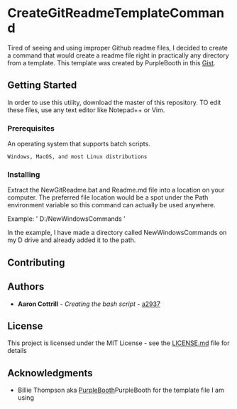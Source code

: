 # CreateGitReadmeTemplateCommand

Tired of seeing and using improper Github readme files, I 
decided to create a command that would create a readme file
right in practically any directory from a template. This template
was created by PurpleBooth in this [Gist](https://gist.github.com/PurpleBooth/109311bb0361f32d87a2).


## Getting Started

In order to use this utility, download the master of this repository. TO edit these files, use any text editor like Notepad++ or Vim. 

### Prerequisites

An operating system that supports batch scripts. 

`
Windows, MacOS, and most Linux distributions
`

### Installing

Extract the NewGitReadme.bat and Readme.md file into a location on your computer.
The preferred file location would be a spot under the Path environment variable so this command can actually be used anywhere. 


Example:
'
D:/NewWindowsCommands
'

In the example, I have made a directory called NewWindowsCommands on my D drive and already added it to the path. 

## Contributing


## Authors

* **Aaron Cottrill** - *Creating the bash script* - [a2937](https://github.com/a2937)

## License

This project is licensed under the MIT License - see the [LICENSE.md](LICENSE.md) file for details

## Acknowledgments

* Billie Thompson aka [PurpleBooth](https://github.com/PurpleBooth)PurpleBooth for the template file I am using

